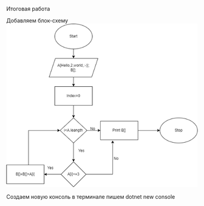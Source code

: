 Итоговая работа

Добавляем блок-схему ![Блок схема](Sxema.png)

Создаем новую консоль в терминале пишем dotnet new console

